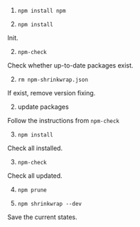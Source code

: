 1. `npm install npm`

1. `npm install`

Init.

2. `npm-check`

Check whether up-to-date packages exist.

2. `rm npm-shrinkwrap.json`

If exist, remove version fixing.

2. update packages

Follow the instructions from `npm-check`

3. `npm install`

Check all installed.

3. `npm-check`

Check all updated.

4. `npm prune`

4. `npm shrinkwrap --dev`

Save the current states.